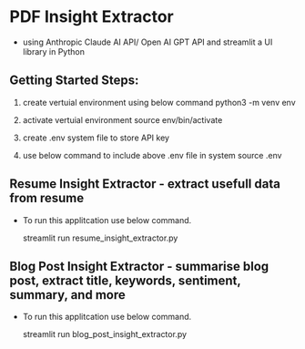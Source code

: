 
# PDF Insight Extractor 
    
- using Anthropic Claude AI API/ Open AI GPT API and streamlit a UI library in Python

## Getting Started Steps: 
1. create vertuial environment using below command
    python3 -m venv env

2. activate vertuial environment
    source env/bin/activate

3. create .env system file to store API key

4. use below command to include above .env file in system
    source .env


## Resume Insight Extractor - extract usefull data from resume

- To run this applitcation use below command.
    
    streamlit run resume_insight_extractor.py


## Blog Post Insight Extractor - summarise blog post, extract title, keywords, sentiment, summary, and more
- To run this applitcation use below command.
    
    streamlit run blog_post_insight_extractor.py
